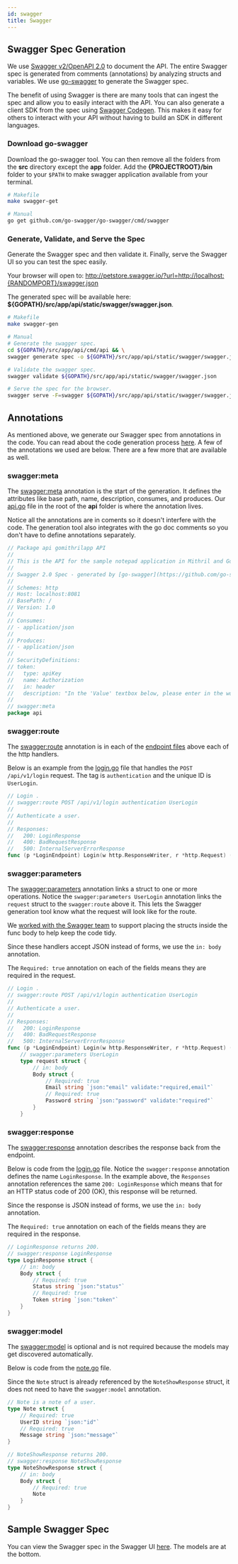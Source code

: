 ```yaml
---
id: swagger
title: Swagger
---
```


## Swagger Spec Generation

We use [Swagger v2/OpenAPI 2.0](https://github.com/OAI/OpenAPI-Specification/blob/master/versions/2.0.md) to document the API. The entire Swagger spec is generated from comments (annotations) by analyzing structs and variables. We use [go-swagger](https://github.com/go-swagger/go-swagger) to generate the Swagger spec.

The benefit of using Swagger is there are many tools that can ingest the spec and allow you to easily interact with the API. You can also generate a client SDK from the spec using [Swagger Codegen](https://swagger.io/tools/swagger-codegen/). This makes it easy for others to interact with your API without having to build an SDK in different languages.

### Download go-swagger 

Download the go-swagger tool. You can then remove all the folders from the **src** directory except the **app** folder. Add the **{PROJECTROOT}/bin** folder to your `$PATH` to make swagger application available from your terminal.

```bash
# Makefile
make swagger-get

# Manual
go get github.com/go-swagger/go-swagger/cmd/swagger
```

### Generate, Validate, and Serve the Spec

Generate the Swagger spec and then validate it. Finally, serve the Swagger UI so you can test the spec easily.

Your browser will open to:
http://petstore.swagger.io/?url=http://localhost:{RANDOMPORT}/swagger.json

The generated spec will be available here: **${GOPATH}/src/app/api/static/swagger/swagger.json**.

```bash
# Makefile
make swagger-gen

# Manual
# Generate the swagger spec.
cd ${GOPATH}/src/app/api/cmd/api && \
swagger generate spec -o ${GOPATH}/src/app/api/static/swagger/swagger.json

# Validate the swagger spec.
swagger validate ${GOPATH}/src/app/api/static/swagger/swagger.json

# Serve the spec for the browser.
swagger serve -F=swagger ${GOPATH}/src/app/api/static/swagger/swagger.json
```

## Annotations

As mentioned above, we generate our Swagger spec from annotations in the code. You can read about the code generation process [here](https://goswagger.io/use/spec.html). A few of the annotations we used are below. There are a few more that are available as well.

### swagger:meta

The [swagger:meta](https://goswagger.io/use/spec/meta.html) annotation is the start of the generation. It defines the attributes like base path, name, description, consumes, and produces. Our [api.go](https://github.com/josephspurrier/gomithrilapp/blob/master/src/app/api/api.go) file in the root of the **api** folder is where the annotation lives.

Notice all the annotations are in coments so it doesn't interfere with the code. The generation tool also integrates with the go doc comments so you don't have to define annotations separately.

```go
// Package api gomithrilapp API
//
// This is the API for the sample notepad application in Mithril and Go.
//
// Swagger 2.0 Spec - generated by [go-swagger](https://github.com/go-swagger/go-swagger)
//
// Schemes: http
// Host: localhost:8081
// BasePath: /
// Version: 1.0
//
// Consumes:
// - application/json
//
// Produces:
// - application/json
//
// SecurityDefinitions:
// token:
//   type: apiKey
//   name: Authorization
//   in: header
//   description: "In the 'Value' textbox below, please enter in the word 'Bearer', a space, and then paste in your token."
//
// swagger:meta
package api
```

### swagger:route

The [swagger:route](https://github.com/josephspurrier/gomithrilapp/blob/master/src/app/api/endpoint/login.go) annotation is in each of the [endpoint files](https://github.com/josephspurrier/gomithrilapp/tree/master/src/app/api/endpoint) above each of the http handlers.

Below is an example from the [login.go](https://github.com/josephspurrier/gomithrilapp/blob/master/src/app/api/endpoint/login.go) file that handles the `POST /api/v1/login` request. The tag is `authentication` and the unique ID is `UserLogin`.

```go
// Login .
// swagger:route POST /api/v1/login authentication UserLogin
//
// Authenticate a user.
//
// Responses:
//   200: LoginResponse
//   400: BadRequestResponse
//   500: InternalServerErrorResponse
func (p *LoginEndpoint) Login(w http.ResponseWriter, r *http.Request) (int, error) {
```

### swagger:parameters

The [swagger:parameters](https://goswagger.io/use/spec/params.html) annotation links a struct to one or more operations. Notice the `swagger:parameters UserLogin` annotation links the `request` struct to the `swagger:route` above it. This lets the Swagger generation tool know what the request will look like for the route.

We [worked with the Swagger team](https://github.com/go-swagger/go-swagger/issues/1545) to support placing the structs inside the func body to help keep the code tidy.

Since these handlers accept JSON instead of forms, we use the `in: body` annotation.

The `Required: true` annotation on each of the fields means they are required in the request.

```go
// Login .
// swagger:route POST /api/v1/login authentication UserLogin
//
// Authenticate a user.
//
// Responses:
//   200: LoginResponse
//   400: BadRequestResponse
//   500: InternalServerErrorResponse
func (p *LoginEndpoint) Login(w http.ResponseWriter, r *http.Request) (int, error) {
	// swagger:parameters UserLogin
	type request struct {
		// in: body
		Body struct {
			// Required: true
			Email string `json:"email" validate:"required,email"`
			// Required: true
			Password string `json:"password" validate:"required"`
		}
	}
```

### swagger:response

The [swagger:response](https://goswagger.io/use/spec/response.html) annotation describes the response back from the endpoint.

Below is code from the [login.go](https://github.com/josephspurrier/gomithrilapp/blob/master/src/app/api/model/login.go) file. Notice the `swagger:response` annotation defines the name `LoginResponse`. In the example above, the `Responses` annotation references the same `200: LoginResponse` which means that for an HTTP status code of 200 (OK), this response will be returned.

Since the response is JSON instead of forms, we use the `in: body` annotation.

The `Required: true` annotation on each of the fields means they are required in the response.

```go
// LoginResponse returns 200.
// swagger:response LoginResponse
type LoginResponse struct {
	// in: body
	Body struct {
		// Required: true
		Status string `json:"status"`
		// Required: true
		Token string `json:"token"`
	}
}
```

### swagger:model

The [swagger:model](https://goswagger.io/use/spec/model.html) is optional and is not required because the models may get discovered automatically.

Below is code from the [note.go](https://github.com/josephspurrier/gomithrilapp/blob/master/src/app/api/model/note.go) file.

Since the `Note` struct is already referenced by the `NoteShowResponse` struct, it does not need to have the `swagger:model` annotation.

```go
// Note is a note of a user.
type Note struct {
	// Required: true
	UserID string `json:"id"`
	// Required: true
	Message string `json:"message"`
}

// NoteShowResponse returns 200.
// swagger:response NoteShowResponse
type NoteShowResponse struct {
	// in: body
	Body struct {
		// Required: true
		Note
	}
}
```

## Sample Swagger Spec

You can view the Swagger spec in the Swagger UI [here](https://petstore.swagger.io/?url=https://raw.githubusercontent.com/josephspurrier/gomithrilapp/master/src/app/api/static/swagger/swagger.json). The models are at the bottom.